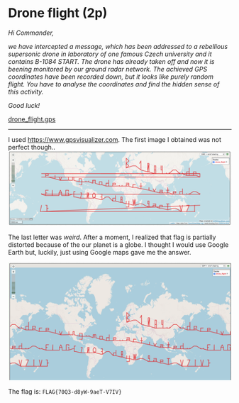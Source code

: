 # Drone flight (2p)
_Hi Commander,_

_we have intercepted a message, which has been addressed to a rebellious supersonic drone in laboratory of one famous
Czech university and it contains B-1084 START. The drone has already taken off and now it is beening monitored by
our ground radar network. The achieved GPS coordinates have been recorded down, but it looks like purely random
flight. You have to analyse the coordinates and find the hidden sense of this activity._

_Good luck!_

[drone_flight.gps](drone_flight.gps)

---

I used https://www.gpsvisualizer.com. The first image I obtained was not perfect though..
![](drone-flight1.png)

The last letter was _weird_. After a moment, I realized that flag is partially distorted because of the our planet
is a globe. I thought I would use Google Earth but, luckily, just using Google maps gave me the answer.

![](drone-flight2.png)

The flag is: `FLAG{70Q3-d8yW-9aeT-V7IV}`